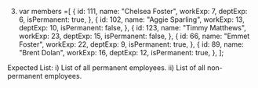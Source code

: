 3. var members =[
  {
    id: 111,
    name: "Chelsea Foster",
    workExp: 7,
    deptExp: 6,
    isPermanent: true,
  },
  {
    id: 102,
    name: "Aggie Sparling",
    workExp: 13,
    deptExp: 10,
    isPermanent: false,
  },
  {
    id: 123,
    name: "Timmy Matthews",
    workExp: 23,
    deptExp: 15,
    isPermanent: false,
  },
  {
    id: 66,
    name: "Emmet Foster",
    workExp: 22,
    deptExp: 9,
    isPermanent: true,
  },
  {
    id: 89,
    name: "Brent Dolan",
    workExp: 16,
    deptExp: 12,
    isPermanent: true,
  },
];

Expected List: 
i) List of all permanent employees.
ii) List of all non-permanent employees.